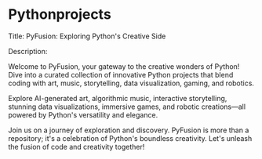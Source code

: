 # Pythonprojects

Title: PyFusion: Exploring Python's Creative Side

Description:

Welcome to PyFusion, your gateway to the creative wonders of Python! Dive into a curated collection of innovative Python projects that blend coding with art, music, storytelling, data visualization, gaming, and robotics.

Explore AI-generated art, algorithmic music, interactive storytelling, stunning data visualizations, immersive games, and robotic creations—all powered by Python's versatility and elegance.

Join us on a journey of exploration and discovery. PyFusion is more than a repository; it's a celebration of Python's boundless creativity. Let's unleash the fusion of code and creativity together!
